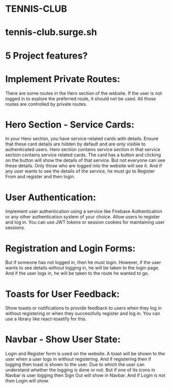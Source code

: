 # TENNIS-CLUB

# tennis-club.surge.sh

# 5 Project features?

# Implement Private Routes:

There are some routes in the Hero section of the website. If the user is not logged in to explore the preferred route, it should not be used. All those routes are controlled by private routes.

# Hero Section - Service Cards:

In your Hero section, you have service-related cards with details. Ensure that these card details are hidden by default and are only visible to authenticated users.
Hero section contains service section in that service section contains service related cards. The card has a button and clicking on the button will show the details of that service.
But not everyone can see these details. Only those who are logged into the website will see it. And if any user wants to see the details of the service, he must go to Register From and register and then login.

# User Authentication:

Implement user authentication using a service like Firebase Authentication or any other authentication system of your choice. Allow users to register and log in.
You can use JWT tokens or session cookies for maintaining user sessions.

# Registration and Login Forms:

But if someone has not logged in, then he must login. However, if the user wants to see details without logging in, he will be taken to the login page. And if the user logs in, he will be taken to the route he wanted to go.

# Toasts for User Feedback:

Show toasts or notifications to provide feedback to users when they log in without registering or when they successfully register and log in. You can use a library like react-toastify for this.

# Navbar - Show User State:

Login and Register form is used on the website. A toast will be shown to the user when a user logs in without registering. And if registering then if logging then toast is shown to the user. Due to which the user can understand whether the logging is done or not. But if one of its icons in Navbar is user logging then Sign Out will show in Navbar. And if Login is not then Login will show.
